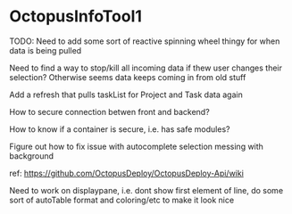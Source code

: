 # OctopusInfoTool1
TODO:
Need to add some sort of reactive spinning wheel thingy for when data is being pulled

Need to find a way to stop/kill all incoming data if thew user changes their selection? Otherwise seems data keeps coming in from old stuff

Add a refresh that pulls taskList for Project and Task data again

How to secure connection betwen front and backend?

How to know if a container is secure, i.e. has safe modules?

Figure out how to fix issue with autocomplete selection messing with background

ref: https://github.com/OctopusDeploy/OctopusDeploy-Api/wiki

Need to work on displaypane, i.e. dont show first element of line, do some sort of autoTable format and coloring/etc to make it look nice



